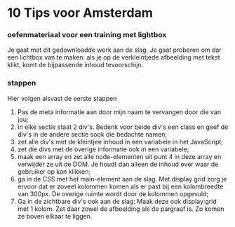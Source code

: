 # 10 Tips voor Amsterdam
### oefenmateriaal voor een training met lightbox

Je gaat met dit gedownloadde werk aan de slag. Je gaat proberen om dar een lichtbox van te maken: als je op de verkleintjede afbeelding met tekst klikt, komt de bijpassende inhoud tevoorschijn.

### stappen

Hier volgen alsvast de eerste stappen
1. Pas de meta informatie aan door mijn naam te vervangen door die van jou;
2. in elke sectie staat 2 div's. Bedenk voor beide div's een class en geef de div's in de andere sectie sook die bedachte namen;
3. zet alle div's met de kleintjee inhoud in een variabele in het JavaScript;
4. zet die divs met de overige informatie ook in een variabele;
5. maak een array en zet alle node-elementen uit punt 4 in deze array en verwijder ze uit de DOM. Je houdt dan alleen de inhoud over waar de gebruiker op kan klikken;
6. ga in de CSS met het main-element aan de slag. Met display grid zorg je ervoor dat er zoveel kolommen komen als er past bij een kolombreedte van 300px. De overige ruimte wordt door de kolommen opgevuld;
7. Ga in de zichtbare div's ook aan de slag: Maak deze ook display:grid met 1 kolom. Zet daar zowel de afbeelding als de pargraaf is. Zo komen ze boven elkaar te liggen.